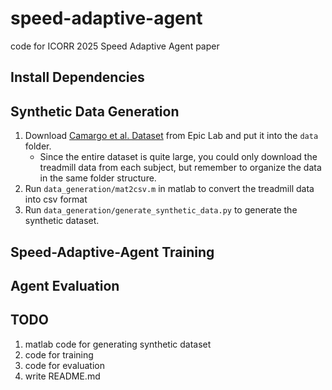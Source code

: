 # speed-adaptive-agent
code for ICORR 2025 Speed Adaptive Agent paper

## Install Dependencies
## Synthetic Data Generation
1. Download [Camargo et al. Dataset](https://www.epic.gatech.edu/opensource-biomechanics-camargo-et-al/) from Epic Lab and put it into the `data` folder.
     * Since the entire dataset is quite large, you could only download the treadmill data from each subject, but remember to organize the data in the same folder structure.
2. Run `data_generation/mat2csv.m` in matlab to convert the treadmill data into csv format
3. Run `data_generation/generate_synthetic_data.py` to generate the synthetic dataset.
## Speed-Adaptive-Agent Training
## Agent Evaluation


## TODO
1. matlab code for generating synthetic dataset
2. code for training
3. code for evaluation
4. write README.md